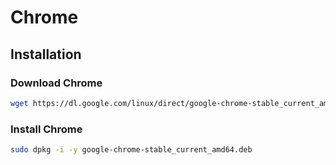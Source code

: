 # Chrome

## Installation

### Download Chrome

``` sh
wget https://dl.google.com/linux/direct/google-chrome-stable_current_amd64.deb
```
### Install Chrome

``` sh
sudo dpkg -i -y google-chrome-stable_current_amd64.deb
```
